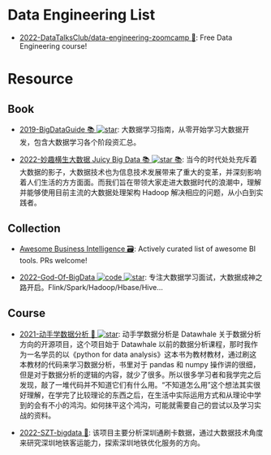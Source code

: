 # Data Engineering List

- [2022-DataTalksClub/data-engineering-zoomcamp 🎥](https://github.com/DataTalksClub/data-engineering-zoomcamp): Free Data Engineering course!

# Resource

## Book

- [2019-BigDataGuide 📚 ![star](https://img.shields.io/github/stars/MoRan1607/BigDataGuide)](https://github.com/MoRan1607/BigDataGuide): 大数据学习指南，从零开始学习大数据开发，包含大数据学习各个阶段资汇总。

- [2022-妙趣横生大数据 Juicy Big Data 📚 ![star](https://img.shields.io/github/stars/datawhalechina/juicy-bigdata) 📚](https://github.com/datawhalechina/juicy-bigdata): 当今的时代处处充斥着大数据的影子，大数据技术也为信息技术发展带来了重大的变革，并深刻影响着人们生活的方方面面。而我们旨在带领大家走进大数据时代的浪潮中，理解并能够使用目前主流的大数据处理架构 Hadoop 解决相应的问题，从小白到实践者。

## Collection

- [Awesome Business Intelligence 🗃️](https://github.com/thenaturalist/awesome-business-intelligence): Actively curated list of awesome BI tools. PRs welcome!

- [2022-God-Of-BigData ![code](https://ng-tech.icu/assets/code.svg) ![star](https://img.shields.io/github/stars/wangzhiwubigdata/God-Of-BigData)](https://github.com/wangzhiwubigdata/God-Of-BigData): 专注大数据学习面试，大数据成神之路开启。Flink/Spark/Hadoop/Hbase/Hive...

## Course

- [2021-动手学数据分析 🎥 ![star](https://img.shields.io/github/stars/datawhalechina/hands-on-data-analysis)](https://github.com/datawhalechina/hands-on-data-analysis): 动手学数据分析是 Datawhale 关于数据分析方向的开源项目，这个项目始于 Datawhale 以前的数据分析课程，那时我作为一名学员的以《python for data analysis》这本书为教材教材，通过刷这本教材的代码来学习数据分析，书里对于 pandas 和 numpy 操作讲的很细，但是对于数据分析的逻辑的内容，就少了很多。所以很多学习者和我学完之后发现，敲了一堆代码并不知道它们有什么用。“不知道怎么用”这个想法其实很好理解，在学完了比较理论的东西之后，在生活中实际运用方式和从理论中学到的会有不小的鸿沟。如何抹平这个鸿沟，可能就需要自己的尝试以及学习实战的资料。

- [2022-SZT-bigdata 🎥](https://github.com/geekyouth/SZT-bigdata): 该项目主要分析深圳通刷卡数据，通过大数据技术角度来研究深圳地铁客运能力，探索深圳地铁优化服务的方向。
